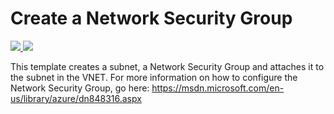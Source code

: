 # Create a Network Security Group

<a href="https://portal.azure.com/#create/Microsoft.Template/uri/https%3A%2F%2Fraw.githubusercontent.com%2FAzure%2Fazure-quickstart-templates%2Fmaster%2F101-security-group-create%2Fazuredeploy.json" target="_blank">
    <img src="http://azuredeploy.net/deploybutton.png"/>
</a>
<a href="http://armviz.io/#/?load=https%3A%2F%2Fraw.githubusercontent.com%2FAzure%2Fazure-quickstart-templates%2Fmaster%2F101-security-group-create%2Fazuredeploy.json" target="_blank">
    <img src="http://armviz.io/visualizebutton.png"/>
</a>

This template creates a subnet, a Network Security Group and attaches it to the subnet in the VNET. For more information on how to configure the Network Security Group, go here: https://msdn.microsoft.com/en-us/library/azure/dn848316.aspx
